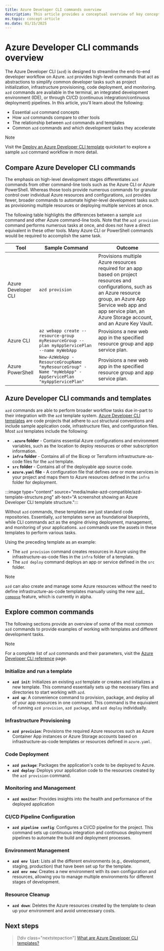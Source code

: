 ```yaml
---
title: Azure Developer CLI commands overview
description: This article provides a conceptual overview of key concepts for Azure Developer CLI commands
ms.topic: concept-article
ms.date: 01/15/2025
---
```


# Azure Developer CLI commands overview

The Azure Developer CLI (`azd`) is designed to streamline the end-to-end developer workflow on Azure. `azd` provides high-level commands that act as abstractions to simplify common developer tasks such as project initialization, infrastructure provisioning, code deployment, and monitoring. `azd` commands are available in the terminal, an integrated development environment (IDE), or through CI/CD (continuous integration/continuous deployment) pipelines. In this article, you'll learn about the following:

- Essential `azd` command concepts
- How `azd` commands compare to other tools
- The relationship between `azd` commands and templates
- Common `azd` commands and which development tasks they accelerate

> [!NOTE]
> Visit the [Deploy an Azure Developer CLI template](/azure/developer/azure-developer-cli/get-started) quickstart to explore a sample `azd` command workflow in more detail.

## Compare Azure Developer CLI commands

The emphasis on high-level development stages differentiates `azd` commands from other command-line tools such as the Azure CLI or Azure PowerShell. Whereas those tools provide numerous commands for granular control over individual Azure resources and configurations, `azd` provides fewer, broader commands to automate higher-level development tasks such as provisioning multiple resources or deploying multiple services at once.

The following table highlights the differences between a sample `azd` command and other Azure command-line tools. Note that the `azd provision` command performs numerous tasks at once, and does not have a direct equivalent in these other tools. Many Azure CLI or PowerShell commands would be required to accomplish the same task.

| Tool                | Sample Command                                                                 | Outcome                                                                                   |
|---------------------|------------------------------------------------------------------------------|-------------------------------------------------------------------------------------------|
| Azure Developer CLI | `azd provision`                                                               | Provisions multiple Azure resources required for an app based on project resources and configurations, such as an Azure resource group, an Azure App Service web app and app service plan, an Azure Storage account, and an Azure Key Vault. |
| Azure CLI           | `az webapp create --resource-group myResourceGroup --plan myAppServicePlan --name myWebApp` | Provisions a new web app in the specified resource group and app service plan.            |
| Azure PowerShell    | `New-AzWebApp -ResourceGroupName "myResourceGroup" -Name "myWebApp" -AppServicePlan "myAppServicePlan"` | Provisions a new web app in the specified resource group and app service plan.            |

## Azure Developer CLI commands and templates

`azd` commands are able to perform broader workflow tasks due in-part to their integration with the `azd` template system. [Azure Developer CLI templates](/azure/developer/azure-developer-cli/azd-templates) are code projects that adhere to `azd` structural conventions and include sample application code, infrastructure files, and configuration files. Most `azd` templates include the following:

- **`.azure` folder** - Contains essential Azure configurations and environment variables, such as the location to deploy resources or other subscription information.
- **`infra` folder** - Contains all of the Bicep or Terraform infrastructure-as-code files for the `azd` template.
- **`src` folder** - Contains all of the deployable app source code.
- **`azure.yaml` file** - A configuration file that defines one or more services in your project and maps them to Azure resources defined in the `infra` folder for deployment.

:::image type="content" source="media/make-azd-compatible/azd-template-structure.png" alt-text="A screenshot showing an Azure Developer CLI template structure.":::

Without `azd` commands, these templates are just standard code repositories. Essentially, `azd` templates serve as foundational blueprints, while CLI commands act as the engine driving deployment, management, and monitoring of your applications. `azd` commands use the assets in these templates to perform various tasks.

Using the preceding template as an example:

- The `azd provision` command creates resources in Azure using the infrastructure-as-code files in the `infra` folder of a template.
- The `azd deploy` command deploys an app or service defined in the `src` folder.

> [!NOTE]
> `azd` can also create and manage some Azure resources without the need to define infrastructure-as-code templates manually using the new [`azd compose`](/azure/developer/azure-developer-cli/azd-compose) feature, which is currently in alpha.

## Explore common commands

The following sections provide an overview of some of the most common `azd` commands to provide examples of working with templates and different development tasks. 

> [!NOTE]
> For a complete list of `azd` commands and their parameters, visit the [Azure Developer CLI reference](/azure/developer/azure-developer-cli/reference) page.

### Initialize and run a template

- **`azd init`**: Initializes an existing `azd` template or creates and initializes a new template. This command essentially sets up the necessary files and directories to start working with `azd`.
- **`azd up`**: A convenience command to provision, package, and deploy all of your app resources in one command. This command is the equivalent of running `azd provision`, `azd package`, and `azd deploy` individually.

### Infrastructure Provisioning

- **`azd provision`**: Provisions the required Azure resources such as Azure Container App instances or Azure Storage accounts based on infrastructure-as-code templates or resources defined in `azure.yaml`.

### Code Deployment

- **`azd package`**: Packages the application's code to be deployed to Azure.
- **`azd deploy`**: Deploys your application code to the resources created by the `azd provision` command.

### Monitoring and Management

- **`azd monitor`**: Provides insights into the health and performance of the deployed application

### CI/CD Pipeline Configuration

- **`azd pipeline config`**: Configures a CI/CD pipeline for the project. This command sets up continuous integration and continuous deployment pipelines to automate the build and deployment processes.

### Environment Management

- **`azd env list`**: Lists all the different environments (e.g., development, staging, production) that have been set up for the template.
- **`azd env new`**: Creates a new environment with its own configuration and resources, allowing you to manage multiple environments for different stages of development.

### Resource Cleanup

- **`azd down`**: Deletes the Azure resources created by the template to clean up your environment and avoid unnecessary costs.

## Next steps

> [!div class="nextstepaction"]
> [What are Azure Developer CLI templates?](./azd-templates.md)
